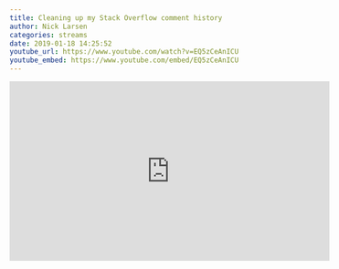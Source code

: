 ```yaml
---
title: Cleaning up my Stack Overflow comment history
author: Nick Larsen
categories: streams
date: 2019-01-18 14:25:52
youtube_url: https://www.youtube.com/watch?v=EQ5zCeAnICU
youtube_embed: https://www.youtube.com/embed/EQ5zCeAnICU
---
```




<iframe width="560" height="315" src="https://www.youtube.com/embed/EQ5zCeAnICU" frameborder="0" allow="accelerometer; autoplay; encrypted-media; gyroscope; picture-in-picture" allowfullscreen></iframe>